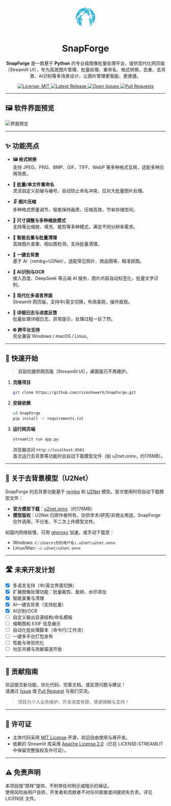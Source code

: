 
<div align="center">
  <img src="https://github.com/riceshowerX/picx-images-hosting/raw/master/网站/android-chrome-192x192-1.6wqw9el8i6.webp" alt="SnapForge Logo" width="80" height="80">
  <h1>SnapForge</h1>
  <p>
    <b>SnapForge</b> 是一款基于 <b>Python</b> 的专业级图像批量处理平台，提供现代化网页版（Streamlit UI），专为高效图片管理、批量处理、重命名、格式转换、去重、去背景、AI识别等多场景设计，让图片管理更智能、更便捷。
  </p>
  <p>
    <a href="https://github.com/riceshowerX/SnapForge/blob/main/LICENSE" target="_blank">
      <img src="https://img.shields.io/badge/License-MIT-blue.svg" alt="License: MIT">
    </a>
    <a href="https://github.com/riceshowerX/SnapForge/releases/latest" target="_blank">
      <img src="https://img.shields.io/github/v/release/riceshowerX/SnapForge" alt="Latest Release">
    </a>
    <a href="https://github.com/riceshowerX/SnapForge/issues" target="_blank">
      <img src="https://img.shields.io/github/issues/riceshowerX/SnapForge" alt="Open Issues">
    </a>
    <a href="https://github.com/riceshowerX/SnapForge/pulls" target="_blank">
      <img src="https://img.shields.io/github/issues-pr/riceshowerX/SnapForge" alt="Pull Requests">
    </a>
  </p>
</div>

---

## 🖼️ 软件界面预览

![界面预览](https://github.com/user-attachments/assets/a475207e-2650-4212-b7aa-3e3d32d6974b)

---

## ✨ 功能亮点

- **🖼️ 格式转换**  
  支持 JPEG、PNG、BMP、GIF、TIFF、WebP 等多种格式互转，适配多种应用场景。

- **🔄 批量/单文件重命名**  
  灵活自定义前缀与编号，自动防止命名冲突，应对大批量图片处理。

- **🗜️ 图片压缩**  
  多种格式质量调节，智能保持画质，压缩高效，节省存储空间。

- **📏 尺寸调整与多种缩放模式**  
  支持等比缩放、填充、裁剪等多种模式，满足不同分辨率需求。

- **🧹 智能去重与批量清理**  
  高效图片查重、相似图检测，支持批量清理。

- **🎯 一键去背景**  
  基于 AI（rembg+U2Net），适配常见照片、商品图等，精准抠图。

- **🤖 AI识别与OCR**  
  接入百度、DeepSeek 等云端 AI 服务，图片内容自动标签化，批量文字识别。

- **🌈 现代化多语言界面**  
  Streamlit 网页版，支持中/英文切换，布局美观，操作直观。

- **📝 详细日志与进度反馈**  
  批量处理详细日志、异常提示，处理过程一目了然。

- **🌐 跨平台支持**  
  完全兼容 Windows / macOS / Linux。

---

## 🚀 快速开始

> **目前仅提供网页版（Streamlit UI），桌面版已不再维护。**

1. **克隆项目**
   ```bash
   git clone https://github.com/riceshowerX/SnapForge.git
   ```

2. **安装依赖**
   ```bash
   cd SnapForge
   pip install -r requirements.txt
   ```

3. **运行网页端**
   ```bash
   streamlit run app.py
   ```
   浏览器访问 `http://localhost:8501`  
   首次运行去背景等功能时会自动下载模型文件（如 u2net.onnx，约176MB）。

---

## 🧠 关于去背景模型（U2Net）

SnapForge 的去背景功能基于 [rembg](https://github.com/danielgatis/rembg) 和 [U2Net](https://github.com/xuebinqin/U-2-Net) 模型。首次使用时将自动下载模型文件：

- **官方模型下载**：[u2net.onnx](https://github.com/danielgatis/rembg/releases/download/v0.0.0/u2net.onnx)（约176MB）
- **模型版权**：U2Net 归原作者所有，仅供学术/研究/非商业用途。SnapForge 仅作调用，不分发、不二次上传模型文件。

如国内网络较慢，可用 [ghproxy](https://ghproxy.com/) 加速，或手动下载至：
- Windows: `C:\Users\你的用户名\.u2net\u2net.onnx`
- Linux/Mac: `~/.u2net/u2net.onnx`

---

## 🛣️ 未来开发计划

- [x] 多语言支持（中/英文界面切换）
- [x] 扩展图像处理功能：批量裁剪、旋转、水印添加
- [x] 智能查重与清理
- [x] AI一键去背景（支持批量）
- [x] AI识别/OCR
- [ ] 自定义输出目录结构/命名模板
- [ ] 缩略图和 EXIF 信息展示
- [ ] 自动化批处理脚本（命令行/工作流）
- [ ] 一键多平台打包发布
- [ ] 性能与体验优化
- [ ] 社区共建与贡献渠道开放

---

## 🤝 贡献指南

欢迎提交新功能、优化代码、完善文档，或反馈问题与建议！  
请通过 [Issue](https://github.com/riceshowerX/SnapForge/issues) 或 [Pull Request](https://github.com/riceshowerX/SnapForge/pulls) 与我们交流。

> 项目为个人业余维护，开发进度有限，感谢理解与支持！

---

## 📄 许可证

- 主体代码采用 [MIT License](https://github.com/riceshowerX/SnapForge/blob/main/LICENSE) 开源，欢迎自由使用与再开发。
- 依赖的 Streamlit 库采用 [Apache License 2.0](https://github.com/riceshowerX/SnapForge/blob/main/LICENSE%E2%80%91STREAMLIT)（已在 LICENSE‑STREAMLIT 中保留完整版权及许可证）。

---

## ⚠️ 免责声明

本项目按“原样”提供，不附带任何明示或暗示的保证。  
使用风险由用户自担，开发者和贡献者不对任何直接或间接损失负责。详见 LICENSE 文件。
````
